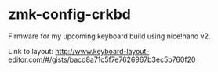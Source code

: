 # zmk-config-crkbd

Firmware for my upcoming keyboard build using nice!nano v2.

Link to layout:
http://www.keyboard-layout-editor.com/#/gists/bacd8a71c5f7e7626967b3ec5b760f20
